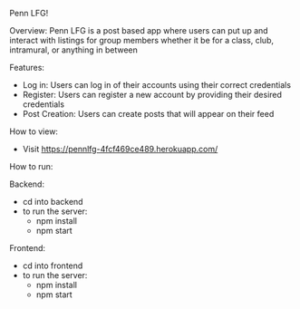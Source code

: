Penn LFG!

Overview:
Penn LFG is a post based app where users can put up and interact with listings for group members whether it be for a class,
club, intramural, or anything in between

Features: 
- Log in: Users can log in of their accounts using their correct credentials 
- Register: Users can register a new account by providing their desired credentials
- Post Creation: Users can create posts that will appear on their feed

How to view:
- Visit https://pennlfg-4fcf469ce489.herokuapp.com/

How to run:

Backend: 
- cd into backend 
- to run the server: 
    - npm install 
    - npm start

Frontend: 
- cd into frontend 
- to run the server: 
    - npm install 
    - npm start